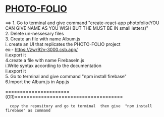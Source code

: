 <a href="https://zwr92v-3000.csb.app/"><h1>PHOTO-FOLIO</h1></a>

==> 1. Go to terminal and give command "create-react-app  photofolio(YOU CAN GIVE NAME AS YOU WISH BUT THE MUST BE IN small letters)" <br>
    2. Delete un-nessesary files<br>
    3. Create an file with name Album.js<br>
      i. create an UI that replicates the PHOTO-FOLIO project<br>
      ex:- <a href="https://zwr92v-3000.csb.app/">https://zwr92v-3000.csb.app/</a><br>
      ii.export it<br>
    4.create a file with name FirebaseIn.js<br>
      i.Write syntax according to the documentation <br>
      ii.export it<br>
    5. Go to terminal and give command "npm install firebase"<br>
    6.Import the Album.js in App.js<br>

 <p> ======================(OR)=====================================</p>

      copy the repository and go to terminal  then give  "npm install firebase" as command
    
